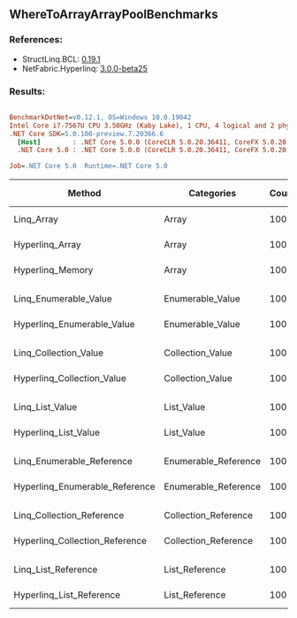 ﻿## WhereToArrayArrayPoolBenchmarks

### References:
- StructLinq.BCL: [0.19.1](https://www.nuget.org/packages/StructLinq.BCL/0.19.1)
- NetFabric.Hyperlinq: [3.0.0-beta25](https://www.nuget.org/packages/NetFabric.Hyperlinq/3.0.0-beta25)

### Results:
``` ini

BenchmarkDotNet=v0.12.1, OS=Windows 10.0.19042
Intel Core i7-7567U CPU 3.50GHz (Kaby Lake), 1 CPU, 4 logical and 2 physical cores
.NET Core SDK=5.0.100-preview.7.20366.6
  [Host]        : .NET Core 5.0.0 (CoreCLR 5.0.20.36411, CoreFX 5.0.20.36411), X64 RyuJIT
  .NET Core 5.0 : .NET Core 5.0.0 (CoreCLR 5.0.20.36411, CoreFX 5.0.20.36411), X64 RyuJIT

Job=.NET Core 5.0  Runtime=.NET Core 5.0  

```
|                         Method |           Categories | Count |       Mean |   Error |  StdDev | Ratio |  Gen 0 | Gen 1 | Gen 2 | Allocated |
|------------------------------- |--------------------- |------ |-----------:|--------:|--------:|------:|-------:|------:|------:|----------:|
|                     Linq_Array |                Array |   100 |   451.0 ns | 2.79 ns | 2.47 ns |  1.00 | 0.3443 |     - |     - |     720 B |
|                Hyperlinq_Array |                Array |   100 |   568.3 ns | 5.07 ns | 4.24 ns |  1.26 | 0.0267 |     - |     - |      56 B |
|               Hyperlinq_Memory |                Array |   100 |   536.8 ns | 3.92 ns | 3.06 ns |  1.19 | 0.0267 |     - |     - |      56 B |
|                                |                      |       |            |         |         |       |        |       |       |           |
|          Linq_Enumerable_Value |     Enumerable_Value |   100 | 1,081.5 ns | 7.06 ns | 6.26 ns |  1.00 | 0.3586 |     - |     - |     752 B |
|     Hyperlinq_Enumerable_Value |     Enumerable_Value |   100 |   561.9 ns | 2.97 ns | 2.78 ns |  0.52 | 0.0267 |     - |     - |      56 B |
|                                |                      |       |            |         |         |       |        |       |       |           |
|          Linq_Collection_Value |     Collection_Value |   100 | 1,100.4 ns | 7.13 ns | 6.67 ns |  1.00 | 0.3586 |     - |     - |     752 B |
|     Hyperlinq_Collection_Value |     Collection_Value |   100 |   588.1 ns | 3.68 ns | 3.44 ns |  0.53 | 0.0267 |     - |     - |      56 B |
|                                |                      |       |            |         |         |       |        |       |       |           |
|                Linq_List_Value |           List_Value |   100 | 1,098.2 ns | 8.84 ns | 8.27 ns |  1.00 | 0.3586 |     - |     - |     752 B |
|           Hyperlinq_List_Value |           List_Value |   100 |   829.3 ns | 7.21 ns | 6.39 ns |  0.76 | 0.0267 |     - |     - |      56 B |
|                                |                      |       |            |         |         |       |        |       |       |           |
|      Linq_Enumerable_Reference | Enumerable_Reference |   100 |   893.5 ns | 4.67 ns | 4.37 ns |  1.00 | 0.3672 |     - |     - |     768 B |
| Hyperlinq_Enumerable_Reference | Enumerable_Reference |   100 |   997.3 ns | 5.22 ns | 4.88 ns |  1.12 | 0.0458 |     - |     - |      96 B |
|                                |                      |       |            |         |         |       |        |       |       |           |
|      Linq_Collection_Reference | Collection_Reference |   100 |   837.3 ns | 3.09 ns | 2.74 ns |  1.00 | 0.3595 |     - |     - |     752 B |
| Hyperlinq_Collection_Reference | Collection_Reference |   100 |   936.4 ns | 5.06 ns | 4.73 ns |  1.12 | 0.0381 |     - |     - |      80 B |
|                                |                      |       |            |         |         |       |        |       |       |           |
|            Linq_List_Reference |       List_Reference |   100 |   836.1 ns | 4.72 ns | 4.42 ns |  1.00 | 0.3595 |     - |     - |     752 B |
|       Hyperlinq_List_Reference |       List_Reference |   100 |   852.5 ns | 5.34 ns | 4.46 ns |  1.02 | 0.0267 |     - |     - |      56 B |
